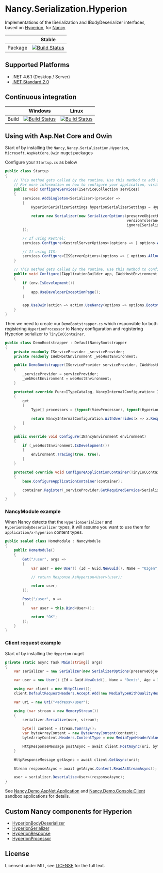 # Nancy.Serialization.Hyperion

Implementations of the ISerialization and IBodyDeserializer interfaces, based on [Hyperion](https://github.com/akkadotnet/Hyperion), for [Nancy](http://nancyfx.org)

|         | Stable                                                                                                                                           |
| ------- | ------------------------------------------------------------------------------------------------------------------------------------------------ |
| Package | [![Build Status](https://img.shields.io/nuget/v/Nancy.Serialization.Hyperion.svg)](https://www.nuget.org/packages/Nancy.Serialization.Hyperion/) |

## Supported Platforms

- .NET 4.6.1 (Desktop / Server)
- [.NET Standard 2.0](https://docs.microsoft.com/en-us/dotnet/standard/net-standard)

## Continuous integration

|       | Windows                                                                                                                                                                                                      | Linux                                                                                                                                                                                                        |
| ----- | ------------------------------------------------------------------------------------------------------------------------------------------------------------------------------------------------------------ | ------------------------------------------------------------------------------------------------------------------------------------------------------------------------------------------------------------ |
| Build | [![Build Status](https://appveyor-matrix-badges.herokuapp.com/repos/Blind-Striker/nancy-serialization-hyperion/branch/master/1)](https://ci.appveyor.com/project/Blind-Striker/nancy-serialization-hyperion) | [![Build Status](https://appveyor-matrix-badges.herokuapp.com/repos/Blind-Striker/nancy-serialization-hyperion/branch/master/2)](https://ci.appveyor.com/project/Blind-Striker/nancy-serialization-hyperion) |

## Using with Asp.Net Core and Owin

Start of by installing the `Nancy`, `Nancy.Serialization.Hyperion`, `Microsoft.AspNetCore.Owin` nuget packages

Configure your `Startup.cs` as below

```csharp
public class Startup
{
    // This method gets called by the runtime. Use this method to add services to the container.
    // For more information on how to configure your application, visit https://go.microsoft.com/fwlink/?LinkID=398940
    public void ConfigureServices(IServiceCollection services)
    {
        services.AddSingleton<Serializer>(provider =>
        {
            HyperionSerializerSettings hyperionSerializerSettings = HyperionSerializerSettings.Default;

            return new Serializer(new SerializerOptions(preserveObjectReferences: hyperionSerializerSettings.PreserveObjectReferences,
                                                        versionTolerance: hyperionSerializerSettings.VersionTolerance,
                                                        ignoreISerializable: hyperionSerializerSettings.IgnoreISerializable));
        });

        // If using Kestrel:
        services.Configure<KestrelServerOptions>(options => { options.AllowSynchronousIO = true; });

        // If using IIS:
        services.Configure<IISServerOptions>(options => { options.AllowSynchronousIO = true; });
    }

    // This method gets called by the runtime. Use this method to configure the HTTP request pipeline.
    public void Configure(IApplicationBuilder app, IWebHostEnvironment env)
    {
        if (env.IsDevelopment())
        {
            app.UseDeveloperExceptionPage();
        }

        app.UseOwin(action => action.UseNancy(options => options.Bootstrapper = new DemoBootstrapper(app.ApplicationServices, env)));
    }
}
```

Then we need to create our `DemoBootstrapper.cs` which responsible for both registering `HyperionProcessor` to Nancy configuration and registering Hyperion serializer to `TinyIoCContainer`.

```csharp
public class DemoBootstrapper : DefaultNancyBootstrapper
{
    private readonly IServiceProvider _serviceProvider;
    private readonly IWebHostEnvironment _webHostEnvironment;

    public DemoBootstrapper(IServiceProvider serviceProvider, IWebHostEnvironment webHostEnvironment)
    {
        _serviceProvider = serviceProvider;
        _webHostEnvironment = webHostEnvironment;
    }

    protected override Func<ITypeCatalog, NancyInternalConfiguration> InternalConfiguration
    {
        get
        {
            Type[] processors = {typeof(ViewProcessor), typeof(HyperionProcessor), typeof(JsonProcessor), typeof(XmlProcessor)};

            return NancyInternalConfiguration.WithOverrides(x => x.ResponseProcessors = processors);
        }
    }

    public override void Configure(INancyEnvironment environment)
    {
        if (_webHostEnvironment.IsDevelopment())
        {
            environment.Tracing(true, true);
        }
    }

    protected override void ConfigureApplicationContainer(TinyIoCContainer container)
    {
        base.ConfigureApplicationContainer(container);

        container.Register(_serviceProvider.GetRequiredService<Serializer>());
    }
}
```

### NancyModule example

When Nancy detects that the `HyperionSerializer` and `HyperionBodyDeserializer` types, it will assume you want to use them for `application/x-hyperion` content types.

```csharp
public sealed class HomeModule : NancyModule
{
    public HomeModule()
    {
        Get("/user", args =>
        {
            var user = new User() {Id = Guid.NewGuid(), Name = "Ozgen", Age = 32, CreateDate = DateTime.Now};

            // return Response.AsHyperion<User>(user);

            return user;
        });

        Post("/user", o =>
        {
            var user = this.Bind<User>();

            return "OK";
        });
    }
}
```

### Client request example

Start of by installing the `Hyperion` nuget

```csharp
private static async Task Main(string[] args)
{
    var serializer = new Serializer(new SerializerOptions(preserveObjectReferences: true, versionTolerance: true, ignoreISerializable: true));

    var user = new User() {Id = Guid.NewGuid(), Name = "Deniz", Age = 31, CreateDate = DateTime.Now};

    using var client = new HttpClient();
    client.DefaultRequestHeaders.Accept.Add(new MediaTypeWithQualityHeaderValue("application/x-hyperion"));

    var uri = new Uri("<adress>/user");

    using (var stream = new MemoryStream())
    {
        serializer.Serialize(user, stream);

        byte[] content = stream.ToArray();
        var byteArrayContent = new ByteArrayContent(content);
        byteArrayContent.Headers.ContentType = new MediaTypeHeaderValue("application/x-hyperion");

        HttpResponseMessage postAsync = await client.PostAsync(uri, byteArrayContent);
    }

    HttpResponseMessage getAsync = await client.GetAsync(uri);

    Stream responseAsync = await getAsync.Content.ReadAsStreamAsync();

    user = serializer.Deserialize<User>(responseAsync);
}
```

See [Nancy.Demo.AspNet.Application](https://github.com/armutcom/Nancy.Serialization.Hyperion/tree/master/tests/sandboxes/Nancy.Demo.AspNet.Application) and [Nancy.Demo.Console.Client](https://github.com/armutcom/Nancy.Serialization.Hyperion/tree/master/tests/sandboxes/Nancy.Demo.Console.Client) sandbox applications for details.

## Custom Nancy components for Hyperion

- [HyperionBodyDeserializer](https://github.com/armutcom/Nancy.Serialization.Hyperion/blob/master/src/Nancy.Serialization.Hyperion/HyperionBodyDeserializer.cs)
- [HyperionSerializer](https://github.com/armutcom/Nancy.Serialization.Hyperion/blob/master/src/Nancy.Serialization.Hyperion/HyperionSerializer.cs)
- [HyperionResponse](https://github.com/armutcom/Nancy.Serialization.Hyperion/blob/master/src/Nancy.Serialization.Hyperion/HyperionResponse.cs)
- [HyperionProcessor](https://github.com/armutcom/Nancy.Serialization.Hyperion/blob/master/src/Nancy.Serialization.Hyperion/HyperionProcessor.cs)

## License

Licensed under MIT, see [LICENSE](LICENSE) for the full text.
